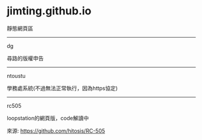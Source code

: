 # jimting.github.io
靜態網頁區

----------

dg

尋路的版權申告

----------

ntoustu

學務處系統(不過無法正常執行，因為https協定)

----------

rc505

loopstation的網頁版，code解讀中

來源: https://github.com/hitosis/RC-505 

